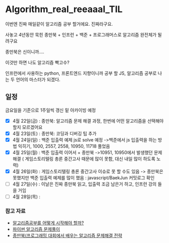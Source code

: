 # Algorithm_real_reeaaal_TIL

이번엔 진짜 매일같이 알고리즘 공부 할거에요.
진짜라구요.

사놓고 4년동안 묵힌 종만북 + 인프런 + 백준 + 프로그래머스로 알고리즘 완전체가 될려구요

종만북은 신이니까....

이것만 하면 나도 알고리즘 빡고수?

인프런에서 사용하는 python, 프론트엔드 지향이니까 공부 할 JS, 알고리즘 공부로 나는 두 언어의 마스터가 되겠다.

## 일정
금요일을 기준으로 1주일씩 갱신 밑 아카이빙 예정

- [x] 4월 22일(금) : 종만북: 알고리즘 문제 해결 과정, 한번에 어떤 알고리즘을 선택해야 할지 모르겠어요
- [x] 4월 23일(토) : 종만북: 코딩과 디버깅 팁 추가
- [x] 4월 24일(일) : 백준 입출력 예제 js로 solve 예정 ->백준에서 js 입출력을 하는 방법 익히기, 1000, 2557, 2558, 10950, 11718 풀었음
- [x] 4월 25일(월) : 백준 입출력 이어서 + 종만북 ->10951, 10950에서 발생했던 문제 해결 ( 게임스토리텔링 총론 중간고사 때문에 많이 못함, 대신 내일 많이 하도록 노력)
- [x] 4월 26일(화) : 게임스토리텔링 총론 중간고사 이슈로 못 할 수도 있음 -> 종만북은 못했지만 백준 입출력 예제를 많이 했음 : javascript/BaekJun 커밋로그 확인
- [ ] 4월 27일(수) : 이날은 진짜 종만북 읽고, 입출력 조금 남은거 하고, 인프런 강의 들을 거임
- [ ] 4월 28일(목) :
### 참고 자료
- [알고리즘공부를 어떻게 시작해야 할까?](https://steady-coding.tistory.com/260)
- [파이썬 알고리즘 문제풀이](https://inf.run/x7y1)
- [종만북(프로그래밍 대회에서 배우는 알고리즘 문제해결 전략](https://book.algospot.com/)
